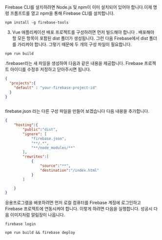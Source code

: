 Firebase CLI를 설치하려면  Node.js 및 npm이 이미 설치되어 있어야 합니다.이제 명령 프롬프트를 열고 npm을 통해 Firebase CLI를 설치합니다.
```shell
npm install -g firebase-tools
```
 

 

3. Vue 애플리케이션 배포
프로젝트를 구성하려면 먼저 빌드해야 합니다 . 배포해야 할 모든 항목이 포함된 dist 폴더가 생성됩니다.
그런 다음 Firebase에서 dist 폴더를 가리켜야 합니다. 그렇기 때문에 두 개의 구성 파일이 필요합니다.
```shell
npm run build
```
 

.firebaser라는 새 파일을 생성하여 다음과 같은 내용을 제공합니다. Firebase 프로젝트 아이디를 수정후 저정하고 닫아주시면 됩니다.
```json
{
  "projects":{
    "default" : "your-firebase-project-id"
  }
}
 
```

firebase.json 라는 다른 구성 파일을 만들어 보겠습니다 다음 내용을 추가합니다.
```json
{
	"hosting":{
		"public":"dist",
		"ignore": [
			"firebase.json",
			"**/.*",
			"**/node_modules/**"
		],
		"rewrites":[
			{
				"source":"**",
				"destination":"/index.html"
			}
		]

	}
}
```

 

응용프로그램을 배포하려면 먼저 로컬 컴퓨터를 Firebase 계정에 로그인하고 Firebase 프로젝트에 연동시켜야 합니다.  이렇게 하려면 다음을 실행합니다. 성공시 다음 이미지처럼 알림장이 나옵니다.
```shell
firebase login

npm run build && firebase deploy
```
